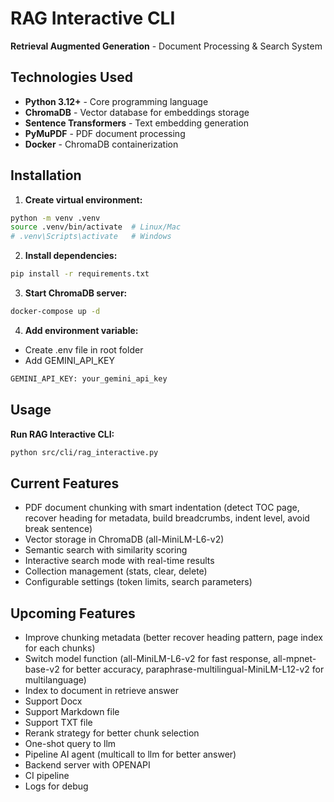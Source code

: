 # RAG Interactive CLI

**Retrieval Augmented Generation** - Document Processing & Search System

## Technologies Used
- **Python 3.12+** - Core programming language
- **ChromaDB** - Vector database for embeddings storage
- **Sentence Transformers** - Text embedding generation
- **PyMuPDF** - PDF document processing
- **Docker** - ChromaDB containerization

## Installation

1. **Create virtual environment:**
```bash
python -m venv .venv
source .venv/bin/activate  # Linux/Mac
# .venv\Scripts\activate   # Windows
```

2. **Install dependencies:**
```bash
pip install -r requirements.txt
```

3. **Start ChromaDB server:**
```bash
docker-compose up -d
```

4. **Add environment variable:**
- Create .env file in root folder
- Add GEMINI_API_KEY
```bash
GEMINI_API_KEY: your_gemini_api_key
```

## Usage

**Run RAG Interactive CLI:**
```bash
python src/cli/rag_interactive.py
```

## Current Features
- PDF document chunking with smart indentation (detect TOC page, recover heading for metadata, build breadcrumbs, indent level, avoid break sentence)
- Vector storage in ChromaDB (all-MiniLM-L6-v2)
- Semantic search with similarity scoring 
- Interactive search mode with real-time results
- Collection management (stats, clear, delete)
- Configurable settings (token limits, search parameters)

## Upcoming Features
- Improve chunking metadata (better recover heading pattern, page index for each chunks)
- Switch model function (all-MiniLM-L6-v2 for fast response, all-mpnet-base-v2 for better accuracy, paraphrase-multilingual-MiniLM-L12-v2 for multilanguage)
- Index to document in retrieve answer
- Support Docx
- Support Markdown file
- Support TXT file
- Rerank strategy for better chunk selection
- One-shot query to llm
- Pipeline AI agent (multicall to llm for better answer)
- Backend server with OPENAPI
- CI pipeline
- Logs for debug


